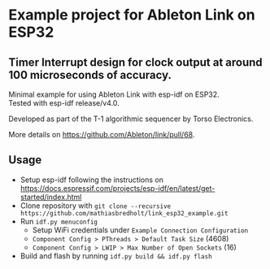 # Example project for Ableton Link on ESP32

## Timer Interrupt design for clock output at around 100 microseconds of accuracy.

Minimal example for using Ableton Link with esp-idf on ESP32.\
Tested with esp-idf release/v4.0.


Developed as part of the T-1 algorithmic sequencer by Torso Electronics.

More details on https://github.com/Ableton/link/pull/68.


## Usage
* Setup esp-idf following the instructions on https://docs.espressif.com/projects/esp-idf/en/latest/get-started/index.html
* Clone repository with `git clone --recursive https://github.com/mathiasbredholt/link_esp32_example.git`
* Run `idf.py menuconfig`
   * Setup WiFi credentials under `Example Connection Configuration`
   * `Component Config > PThreads > Default Task Size` (4608)
   * `Component Config > LWIP > Max Number of Open Sockets` (16)
* Build and flash by running `idf.py build && idf.py flash`

